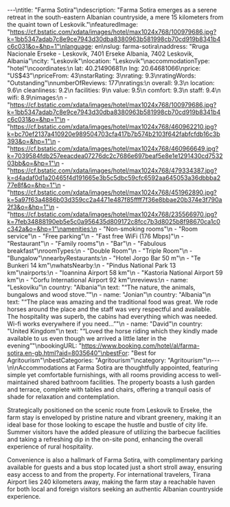 ---\ntitle: "Farma Sotira"\ndescription: "Farma Sotira emerges as a serene retreat in the south-eastern Albanian countryside, a mere 15 kilometers from the quaint town of Leskovik."\nfeaturedImage: "https://cf.bstatic.com/xdata/images/hotel/max1024x768/100979686.jpg?k=1bb5347adab7c8e9ce7943d30dba8380963b581998cb70cd919b8341b4c6c031&o=&hp=1"\nlanguage: en\nslug: farma-sotira\naddress: "Rruga Nacionale Erseke - Leskovik, 7401 Erseke Albania, 7402 Leskovik, Albania"\ncity: "Leskovik"\nlocation: "Leskovik"\naccommodationType: "hotel"\ncoordinates:\n  lat: 40.21490681\n  lng: 20.64681066\nprice: "US$43"\npriceFrom: 43\nstarRating: 3\nrating: 9.3\nratingWords: "Outstanding"\nnumberOfReviews: 177\nratings:\n  overall: 9.3\n  location: 9.6\n  cleanliness: 9.2\n  facilities: 9\n  value: 9.5\n  comfort: 9.3\n  staff: 9.4\n  wifi: 8.9\nimages:\n  - "https://cf.bstatic.com/xdata/images/hotel/max1024x768/100979686.jpg?k=1bb5347adab7c8e9ce7943d30dba8380963b581998cb70cd919b8341b4c6c031&o=&hp=1"\n  - "https://cf.bstatic.com/xdata/images/hotel/max1024x768/460962210.jpg?k=bc70ef2137a410920e989504703cfa417b7b574b2103f642fabfcfdb16c3b393&o=&hp=1"\n  - "https://cf.bstatic.com/xdata/images/hotel/max1024x768/460966649.jpg?k=7039584fdb257eeacdea07276dc2c7686e697beaf5e8e1e1291430cd753203bb&o=&hp=1"\n  - "https://cf.bstatic.com/xdata/images/hotel/max1024x768/479334387.jpg?k=d4adaf0d1a20465f4d191665e3b5c5dbc59cfc6592aa645053a36dbbba277e8f&o=&hp=1"\n  - "https://cf.bstatic.com/xdata/images/hotel/max1024x768/451962890.jpg?k=5a97f63a4886b03d359cc2a4471e487f85ffff7f36e8bbae20b374e3f790a2f3&o=&hp=1"\n  - "https://cf.bstatic.com/xdata/images/hotel/max1024x768/235566970.jpg?k=7feb34888190eb5e5c0a956435d809172c8fcc7b3d8025b8f98670ca1c0c342a&o=&hp=1"\namenities:\n  - "Non-smoking rooms"\n  - "Room service"\n  - "Free parking"\n  - "Fast free WiFi (176 Mbps)"\n  - "Restaurant"\n  - "Family rooms"\n  - "Bar"\n  - "Fabulous breakfast"\nroomTypes:\n  - "Double Room"\n  - "Triple Room"\n  - "Bungalow"\nnearbyRestaurants:\n  - "Hotel Jorgo Bar 50 m"\n  - "Te Bunkeri 14 km"\nwhatsNearby:\n  - "Pindus National Park 13 km"\nairports:\n  - "Ioannina Airport 58 km"\n  - "Kastoria National Airport 59 km"\n  - "Corfu International Airport 92 km"\nreviews:\n  - name: "Leskoviku"\n    country: "Albania"\n    text: "“The nature, the animals, bungalows and wood stove.”"\n  - name: "Jonian"\n    country: "Albania"\n    text: "“The place was amazing and the traditional food was great. We rode horses around the place and the staff was very respectful and available. The hospitality was superb, the cabins had everything which was needed. Wi-fi works everywhere if you need...”"\n  - name: "David"\n    country: "United Kingdom"\n    text: "“Loved the horse riding which they kindly made available to us even though we arrived a little later in the evening”"\nbookingURL: "https://www.booking.com/hotel/al/farma-sotira.en-gb.html?aid=8035640"\nbestFor: "Best for Agritourism"\nbestCategories: "Agritourism"\ncategory: "Agritourism"\n---\n\nAccommodations at Farma Sotira are thoughtfully appointed, featuring simple yet comfortable furnishings, with all rooms providing access to well-maintained shared bathroom facilities. The property boasts a lush garden and terrace, complete with tables and chairs, offering a tranquil oasis of shade for relaxation and contemplation.

Strategically positioned on the scenic route from Leskovik to Erseke, the farm stay is enveloped by pristine nature and vibrant greenery, making it an ideal base for those looking to escape the hustle and bustle of city life. Summer visitors have the added pleasure of utilizing the barbecue facilities and taking a refreshing dip in the on-site pond, enhancing the overall experience of rural hospitality.

Convenience is also a hallmark of Farma Sotira, with complimentary parking available for guests and a bus stop located just a short stroll away, ensuring easy access to and from the property. For international travelers, Tirana Airport lies 240 kilometers away, making the farm stay a reachable haven for both local and foreign visitors seeking an authentic Albanian countryside experience.